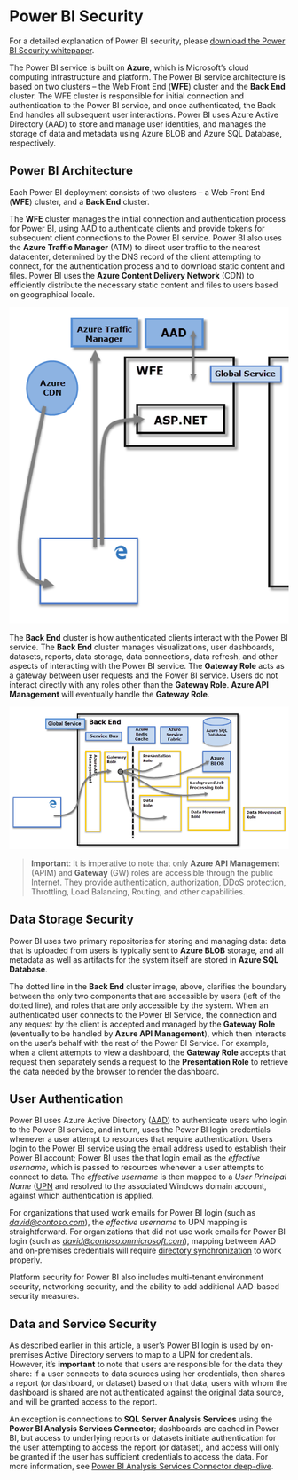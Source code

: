 ﻿<properties
   pageTitle="Power BI Security"
   description="Power BI Security. How Power BI relates to Azure Active Directory and other Azure services. This topic also includes a link to a white paper which goes more in-depth."
   services="powerbi"
   documentationCenter=""
   authors="guyinacube"
   manager="mblythe"
   editor=""
   tags=""/>

<tags
   ms.service="powerbi"
   ms.devlang="NA"
   ms.topic="article"
   ms.tgt_pltfrm="NA"
   ms.workload="powerbi"
   ms.date="12/08/2015"
   ms.author="asaxton"/>

# Power BI Security

For a detailed explanation of Power BI security, please [download the Power BI Security whitepaper](http://download.microsoft.com/download/4/8/C/48CFCF8A-2025-4B97-B249-7B505E26E7ED/Power%20BI%20Security%20Whitepaper.docx).

The Power BI service is built on **Azure**, which is Microsoft’s cloud computing infrastructure and platform. The Power BI service architecture is based on two clusters – the Web Front End (**WFE**) cluster and the **Back End** cluster. The WFE cluster is responsible for initial connection and authentication to the Power BI service, and once authenticated, the Back End handles all subsequent user interactions. Power BI uses Azure Active Directory (AAD) to store and manage user identities, and manages the storage of data and metadata using Azure BLOB and Azure SQL Database, respectively.

## Power BI Architecture

Each Power BI deployment consists of two clusters – a Web Front End (**WFE**) cluster, and a **Back End** cluster.

The **WFE** cluster manages the initial connection and authentication process for Power BI, using AAD to authenticate clients and provide tokens for subsequent client connections to the Power BI service. Power BI also uses the **Azure Traffic Manager** (ATM) to direct user traffic to the nearest datacenter, determined by the DNS record of the client attempting to connect, for the authentication process and to download static content and files. Power BI uses the **Azure Content Delivery Network** (CDN) to efficiently distribute the necessary static content and files to users based on geographical locale.

![](media/powerbi-admin-power-bi-security/PBI_Security_v2_WFE.png)

The **Back End** cluster is how authenticated clients interact with the Power BI service. The **Back End** cluster manages visualizations, user dashboards, datasets, reports, data storage, data connections, data refresh, and other aspects of interacting with the Power BI service. The **Gateway Role** acts as a gateway between user requests and the Power BI service. Users do not interact directly with any roles other than the **Gateway Role**. **Azure API Management** will eventually handle the **Gateway Role**.

![](media/powerbi-admin-power-bi-security/PBI_Security_v2_BackEnd_updated.png)

>**Important**: It is imperative to note that only **Azure API Management** (APIM) and **Gateway** (GW) roles are accessible through the public Internet. They provide authentication, authorization, DDoS protection, Throttling, Load Balancing, Routing, and other capabilities.

## Data Storage Security
Power BI uses two primary repositories for storing and managing data: data that is uploaded from users is typically sent to **Azure BLOB** storage, and all metadata as well as artifacts for the system itself are stored in **Azure SQL Database**.

The dotted line in the **Back End** cluster image, above, clarifies the boundary between the only two components that are accessible by users (left of the dotted line), and roles that are only accessible by the system. When an authenticated user connects to the Power BI Service, the connection and any request by the client is accepted and managed by the **Gateway Role** (eventually to be handled by **Azure API Management**), which then interacts on the user’s behalf with the rest of the Power BI Service. For example, when a client attempts to view a dashboard, the **Gateway Role** accepts that request then separately sends a request to the **Presentation Role** to retrieve the data needed by the browser to render the dashboard.

## User Authentication

Power BI uses Azure Active Directory ([AAD](http://azure.microsoft.com/services/active-directory/)) to authenticate users who login to the Power BI service, and in turn, uses the Power BI login credentials whenever a user attempt to resources that require authentication. Users login to the Power BI service using the email address used to establish their Power BI account; Power BI uses the that login email as the *effective username*, which is passed to resources whenever a user attempts to connect to data. The *effective username* is then mapped to a *User Principal Name* ([UPN](https://msdn.microsoft.com/library/windows/desktop/aa380525\(v=vs.85\).aspx) and resolved to the associated Windows domain account, against which authentication is applied.


For organizations that used work emails for Power BI login (such as *david@contoso.com*), the *effective username* to UPN mapping is straightforward. For organizations that did not use work emails for Power BI login (such as *david@contoso.onmicrosoft.com*), mapping between AAD and on-premises credentials will require [directory synchronization](https://technet.microsoft.com/library/jj573653.aspx) to work properly.


Platform security for Power BI also includes multi-tenant environment security, networking security, and the ability to add additional AAD-based security measures.

## Data and Service Security

As described earlier in this article, a user’s Power BI login is used by on-premises Active Directory servers to map to a UPN for credentials. However, it’s **important** to note that users are responsible for the data they share: if a user connects to data sources using her credentials, then shares a report (or dashboard, or dataset) based on that data, users with whom the dashboard is shared are not authenticated against the original data source, and will be granted access to the report.


An exception is connections to **SQL Server Analysis Services** using the **Power BI Analysis Services Connector**; dashboards are cached in Power BI, but access to underlying reports or datasets initiate authentication for the user attempting to access the report (or dataset), and access will only be granted if the user has sufficient credentials to access the data. For more information, see [Power BI Analysis Services Connector deep-dive](powerbi-admin-analysis-services-connector-indepth.md).
